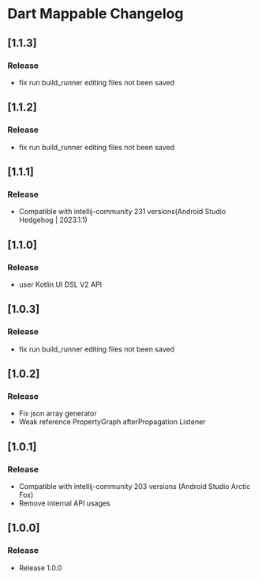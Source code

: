 <!-- Keep a Changelog guide -> https://keepachangelog.com -->

# Dart Mappable Changelog

## [1.1.3]

### Release

- fix run build_runner editing files not been saved

## [1.1.2]

### Release

- fix run build_runner editing files not been saved

## [1.1.1]

### Release

- Compatible with intellij-community 231 versions(Android Studio Hedgehog | 2023.1.1)

## [1.1.0]

### Release

- user Kotlin UI DSL V2 API

## [1.0.3]

### Release

- fix run build_runner editing files not been saved

## [1.0.2]

### Release

- Fix json array generator
- Weak reference PropertyGraph afterPropagation Listener

## [1.0.1]

### Release

- Compatible with intellij-community 203 versions (Android Studio Arctic Fox)
- Remove internal API usages

## [1.0.0]

### Release

- Release 1.0.0
